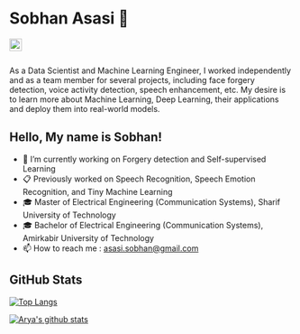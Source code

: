 # Sobhan Asasi 👋
<a href="https://www.linkedin.com/in/sobhan-asasi/">
  <img align="left" alt="Sobhan's LinkedIn" width="22px" src="https://user-images.githubusercontent.com/30603302/178332458-6c20ad98-ca7f-44a3-b09b-2849cf7fcaed.png" />
</a>
<br/ ><br/ >

As a Data Scientist and Machine Learning Engineer, I worked independently and as a team member for several projects, including face forgery detection, voice activity detection, speech enhancement, etc. My desire is to learn more about Machine Learning, Deep Learning, their applications and deploy them into real-world models.


## Hello, My name is Sobhan!
- 🔭 I’m currently working on Forgery detection and Self-supervised Learning
- 📋 Previously worked on Speech Recognition, Speech Emotion Recognition, and Tiny Machine Learning
- 🎓 Master of Electrical Engineering (Communication Systems), Sharif University of Technology
- 🎓 Bachelor of Electrical Engineering (Communication Systems), Amirkabir University of Technology
- 📫 How to reach me : asasi.sobhan@gmail.com


## GitHub Stats

[![Top Langs](https://github-readme-stats.vercel.app/api/top-langs/?username=elsobhano&layout=compact)](https://github.com/anuraghazra/github-readme-stats)

[![Arya's github stats](https://github-readme-stats.vercel.app/api?username=elsobhano&theme=dracula&show_icons=true)](https://github.com/anuraghazra/github-readme-stats)
